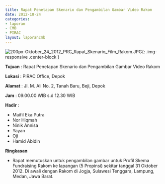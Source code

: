 ```yaml
---
title: Rapat Penetapan Skenario dan Pengambilan Gambar Video Rakom
date: 2012-10-24
categories:
- laporan
- CMB
- PIRAC
layout: laporancmb
---
```


![200px-Oktober_24_2012_PRC_Rapat_Skenario_Film_Rakom.JPG](/uploads/200px-Oktober_24_2012_PRC_Rapat_Skenario_Film_Rakom.JPG){: .img-responsive .center-block }


**Tujuan** : Rapat Penetapan Skenario dan Pengambilan Gambar Video Rakom 

**Lokasi** : PIRAC Office, Depok 

**Alamat** : Jl. M. Ali No. 2, Tanah Baru, Beji, Depok 

**Jam** : 09.00.00 WIB s.d 12.30 WIB 

**Hadir** :
* Maifil Eka Putra
* Nor Hiqmah
* Ninik Annisa
* Yayan
* Oji
* Hamid Abidin

**Ringkasan**  
* Rapat memutuskan untuk pengambilan gambar untuk Profil Skema Fundraising Rakom ke lapangan (5 Propinsi) sekitar tanggal 31 Oktober 2012. Di awali dengan Rakom di Jogja, Sulawesi Tenggara, Lampung, Medan, Jawa Barat.
